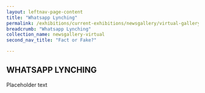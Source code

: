 ```yaml
---
layout: leftnav-page-content
title: "Whatsapp Lynching"
permalink: /exhibitions/current-exhibitions/newsgallery/virtual-gallery/fact-or-fake/whatsapp-lynching/
breadcrumb: "Whatsapp Lynching"
collection_name: newsgallery-virtual
second_nav_title: "Fact or Fake?"

---
```


<h2>WHATSAPP LYNCHING</h2>

<p>Placeholder text</p>